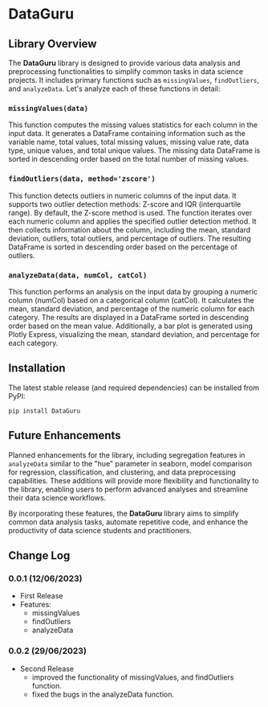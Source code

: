# DataGuru

## Library Overview

The **DataGuru** library is designed to provide various data analysis and preprocessing functionalities to simplify common tasks in data science projects. It includes primary functions such as `missingValues`, `findOutliers`, and `analyzeData`. Let's analyze each of these functions in detail:

### `missingValues(data)`

This function computes the missing values statistics for each column in the input data. It generates a DataFrame containing information such as the variable name, total values, total missing values, missing value rate, data type, unique values, and total unique values. The missing data DataFrame is sorted in descending order based on the total number of missing values.

### `findOutliers(data, method='zscore')`

This function detects outliers in numeric columns of the input data. It supports two outlier detection methods: Z-score and IQR (interquartile range). By default, the Z-score method is used. The function iterates over each numeric column and applies the specified outlier detection method. It then collects information about the column, including the mean, standard deviation, outliers, total outliers, and percentage of outliers. The resulting DataFrame is sorted in descending order based on the percentage of outliers.

### `analyzeData(data, numCol, catCol)`

This function performs an analysis on the input data by grouping a numeric column (numCol) based on a categorical column (catCol). It calculates the mean, standard deviation, and percentage of the numeric column for each category. The results are displayed in a DataFrame sorted in descending order based on the mean value. Additionally, a bar plot is generated using Plotly Express, visualizing the mean, standard deviation, and percentage for each category.

## Installation

The latest stable release (and required dependencies) can be installed from PyPI:

`pip install DataGuru`

## Future Enhancements

Planned enhancements for the library, including segregation features in `analyzeData` similar to the "hue" parameter in seaborn, model comparison for regression, classification, and clustering, and data preprocessing capabilities. These additions will provide more flexibility and functionality to the library, enabling users to perform advanced analyses and streamline their data science workflows.

By incorporating these features, the **DataGuru** library aims to simplify common data analysis tasks, automate repetitive code, and enhance the productivity of data science students and practitioners.

## Change Log

### 0.0.1 (12/06/2023)
- First Release
- Features:
  - missingValues
  - findOutliers
  - analyzeData
    
### 0.0.2 (29/06/2023)
- Second Release
    - improved the functionality of missingValues, and findOutliers function.
    - fixed the bugs in the analyzeData function.
